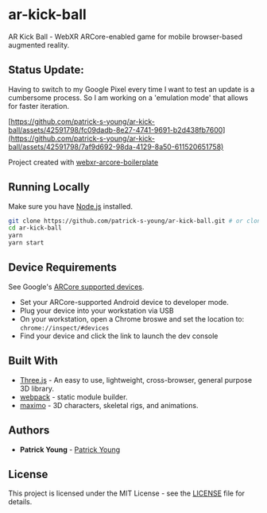 # ar-kick-ball
AR Kick Ball - WebXR ARCore-enabled game for mobile browser-based augmented reality.

## Status Update:
 Having to switch to my Google Pixel every time I want to test an update is a cumbersome process. So I am working on a 'emulation mode' that allows for faster iteration.

[https://github.com/patrick-s-young/ar-kick-ball/assets/42591798/fc09dadb-8e27-4741-9691-b2d438fb7600](https://github.com/patrick-s-young/ar-kick-ball/assets/42591798/7af9d692-98da-4129-8a50-611520651758)


Project created with [webxr-arcore-boilerplate](https://github.com/patrick-s-young/webxr-arcore-boilerplate)
## Running Locally

Make sure you have [Node.js](http://nodejs.org/) installed.

```sh
git clone https://github.com/patrick-s-young/ar-kick-ball.git # or clone your own fork
cd ar-kick-ball
yarn
yarn start
```
## Device Requirements
See Google's [ARCore supported devices](https://developers.google.com/ar/devices).

- Set your ARCore-supported Android device to developer mode.
- Plug your device into your workstation via USB
- On your workstation, open a Chrome broswe and set the location to: `chrome://inspect/#devices`
- Find your device and click the link to launch the dev console
  
## Built With

* [Three.js](https://www.npmjs.com/package/three) - An easy to use, lightweight, cross-browser, general purpose 3D library.
* [webpack](https://webpack.js.org/) - static module builder.
* [maximo](https://www.mixamo.com/) - 3D characters, skeletal rigs, and animations.

## Authors

* **Patrick Young** - [Patrick Young](https://github.com/patrick-s-young)

## License

This project is licensed under the MIT License - see the [LICENSE](LICENSE) file for details.

